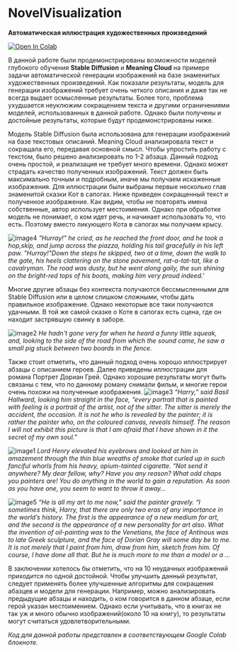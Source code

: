 # NovelVisualization
**Автоматическая иллюстрация художественных произведений**

<a target="_blank" href="https://colab.research.google.com/github/sula234/NovelVisualization/blob/main/NovelVisualization.ipynb">
  <img src="https://colab.research.google.com/assets/colab-badge.svg" alt="Open In Colab"/>
</a>

В данной работе были продемонстрированы возможности моделей глубокого обучения **Stable Diffusion**  и **Meaning Cloud** на примере задачи автоматической генерации изображений на базе знаменитых художественных произведений. Как показали результаты, модель для генерации изображений требует очень четкого описания и даже так не всегда выдает осмысленные результаты. Более того, проблема ухудшается неуклюжим сокращением текста и другими ограничениями моделей, использованных в данной работе. Однако были получены и достойные результаты, которые будут продемонстрированы ниже.

Модель Stable Diffusion была использована для генерации изображений на базе текстовых описаний. Meaning Cloud анализировала текст и сокращала его, передавая основной смысл. Чтобы упростить работу с текстом, было решено анализировать по 1-2 абзаца. Данный подход очень простой, и реализация не требует много времени. Однако может страдать качество полученных изображений. Текст должен быть максимально точным и подробным, иначе мы получаем искаженные изображения. Для иллюстрации были выбраны первые несколько глав знаменитой сказки Кот в сапогах. Ниже приведен сокращенный текст и полученное изображение. Как видим, чтобы не повторять имена собственные, автор использует местоимения. Однако при обработке модель не понимает, о ком идет речь, и начинает использовать то, что есть. Поэтому вместо ликующего Кота в сапогах мы получаем крысу.

![image4](https://user-images.githubusercontent.com/91324982/222164456-161f3a9c-58dd-4182-8756-988536ddd776.jpg)
*"Hurray!" he cried, as he reached the front door, and he took a hop,skip, and jump across the piazza, holding his tail gracefully in his left paw. "Hurray!"Down the steps he skipped, two at a time, down the walk to the gate, his heels clattering on the stone pavement, rat-a-tat-tat, like a cavalryman. The road was dusty, but he went along gaily, the sun shining on the bright-red tops of his boots, making him very proud indeed.'*

Многие другие абзацы без контекста получаются бессмысленными для Stable Diffusion или в целом слишком сложными, чтобы дать правильное изображение. Однако некоторые все таки получаются удачными. В той же самой cказке о  Коте в сапогах есть сцена, где он находит застрявшую свинку в заборе.

![image2](https://user-images.githubusercontent.com/91324982/222165057-208ad844-e0ff-46d1-89b3-1abe9fec525f.jpg)
*He hadn't gone very far when he heard a funny little squeak, and,
looking to the side of the road from which the sound came, he saw a
small pig stuck between two boards in the fence.*

Также стоит отметить, что данный подход очень хорошо иллюстрирует абзацы с описанием героев. Далее приведены иллюстрации для романа Портрет Дориан Грей. Однако хорошие результаты могут быть связаны с тем, что по данному роману снимали фильм, и многие герои очень похожи на полученные изображения.
![image3](https://user-images.githubusercontent.com/91324982/222165646-321f66fa-85b8-4f64-aef1-572a1c1f4d17.jpg)
*“Harry,” said Basil Hallward, looking him straight in the face, “every
portrait that is painted with feeling is a portrait of the artist, not
of the sitter. The sitter is merely the accident, the occasion. It is
not he who is revealed by the painter; it is rather the painter who, on
the coloured canvas, reveals himself. The reason I will not exhibit
this picture is that I am afraid that I have shown in it the secret of
my own soul.”*

![image1](https://user-images.githubusercontent.com/91324982/222165934-f9b0ace6-3ab6-49d6-a027-a61bf8960ffe.jpg)
*Lord Henry elevated his eyebrows and looked at him in amazement through
the thin blue wreaths of smoke that curled up in such fanciful whorls
from his heavy, opium-tainted cigarette. “Not send it anywhere? My dear
fellow, why? Have you any reason? What odd chaps you painters are! You
do anything in the world to gain a reputation. As soon as you have one,
you seem to want to throw it away…*

![image5](https://user-images.githubusercontent.com/91324982/222166142-ee9f7b03-2754-42f6-a3cb-7f1af8949613.jpg)
*“He is all my art to me now,” said the painter gravely. “I sometimes
think, Harry, that there are only two eras of any importance in the
world’s history. The first is the appearance of a new medium for art,
and the second is the appearance of a new personality for art also.
What the invention of oil-painting was to the Venetians, the face of
Antinous was to late Greek sculpture, and the face of Dorian Gray will
some day be to me. It is not merely that I paint from him, draw from
him, sketch from him. Of course, I have done all that. But he is much
more to me than a model or a …*

В заключении хотелось бы отметить, что на 10 неудачных изображений приходится по одной достойной. Чтобы улучшить данный результат, следует применять более улучшенные алгоритмы для сокращения абазцев и модели для генерации. Например, можно анализировать предыдущие абзацы и находить, о ком говорится в данном абзаце, если герой указан местоимением. Однако если учитывать, что в книгах не так уж и много обычно изображений(около 10 на книгу), то результаты могут считаться удовлетворительными.

*Код для данной работы представлен в соответствующем Google Colab блокноте.* 




